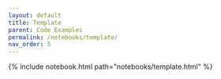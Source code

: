 ```yaml
---
layout: default
title: Template
parent: Code Examples
permalink: /notebooks/template/
nav_order: 5
---
```

{% include notebook.html path="notebooks/template.html" %}